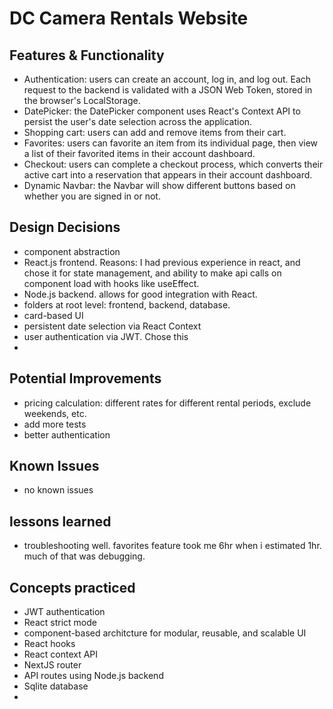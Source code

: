 # DC Camera Rentals Website

## Features & Functionality
- Authentication: users can create an account, log in, and log out. Each request to the backend is validated with a JSON Web Token, stored in the browser's LocalStorage.
- DatePicker: the DatePicker component uses React's Context API to persist the user's date selection across the application.
- Shopping cart: users can add and remove items from their cart.
- Favorites: users can favorite an item from its individual page, then view a list of their favorited items in their account dashboard.
- Checkout: users can complete a checkout process, which converts their active cart into a reservation that appears in their account dashboard.
- Dynamic Navbar: the Navbar will show different buttons based on whether you are signed in or not.

## Design Decisions
- component abstraction
- React.js frontend. Reasons: I had previous experience in react, and chose it for state management, and ability to make api calls on component load with hooks like useEffect.
- Node.js backend. allows for good integration with React.
- folders at root level: frontend, backend, database. 
- card-based UI
- persistent date selection via React Context
- user authentication via JWT. Chose this
- 


## Potential Improvements
- pricing calculation: different rates for different rental periods, exclude weekends, etc.
- add more tests
- better authentication

## Known Issues
- no known issues

## lessons learned
- troubleshooting well. favorites feature took me 6hr when i estimated 1hr. much of that was debugging. 

## Concepts practiced
- JWT authentication
- React strict mode
- component-based architcture for modular, reusable, and scalable UI
- React hooks
- React context API
- NextJS router 
- API routes using Node.js backend
- Sqlite database
- 